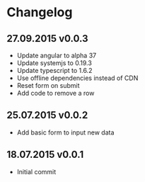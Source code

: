 # Changelog

## 27.09.2015 v0.0.3

* Update angular to alpha 37
* Update systemjs to 0.19.3
* Update typescript to 1.6.2
* Use offline dependencies instead of CDN
* Reset form on submit
* Add code to remove a row

## 25.07.2015 v0.0.2

* Add basic form to input new data

## 18.07.2015 v0.0.1

* Initial commit